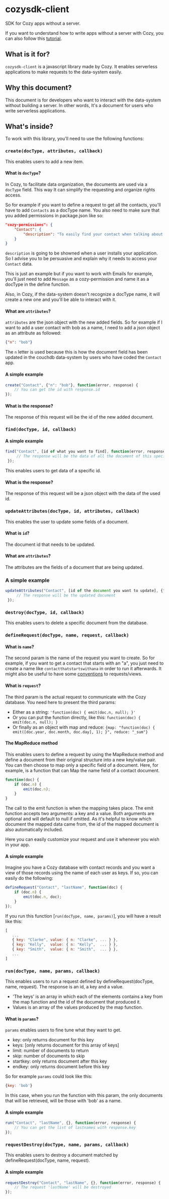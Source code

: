 # cozysdk-client

SDK for Cozy apps without a server.

If you want to understand how to write apps without a server with Cozy, you can also follow this [tutorial](https://github.com/lemelon/cozysdk-client/blob/master/tuto.md).

## What is it for?

`cozysdk-client` is a javascript library made by Cozy. It enables serverless applications to make requests to the data-system easily.

## Why this document?

This document is for developers who want to interact with the data-system without building a server. In other words, It's a document for users who write serverless applications.

## What's inside?

To work with this library, you'll need to use the following functions:

### `create(docType, attributes, callback)`

This enables users to add a new item.

#### What is `docType`?

In Cozy, to facilitate data organization, the documents are used via a `docType` field. This way It can simplify the requesting and organize rights access. 

So for example if you want to define a request to get all the contacts, you'll have to add `Contacts` as a docType name. You also need to make sure that you added permissions in package.json like so:

```json
"cozy-permissions": {
    "Contact": {
        "description": "To easily find your contact when talking about someone."
    }
}
```

`description` is going to be showned when a user installs your application. So I advise you to be persuasive and explain why it needs to access your `Contact` data.

This is just an example but if you want to work with Emails for example, you'll just need to add `Message` as a cozy-permission and name it as a docType in the define function. 

Also, in Cozy, if the data-system doesn't recognize a docType name, it will create a new one and you'll be able to interact with it.

#### What are `attributes`?

`attributes` are the json object with the new added fields. So for example if I want to add a user contact with bob as a name, I need to add a json object as an attribute as followed:

```json
{"n": "bob"}
```

The `n` letter is used because this is how the document field has been updated in the couchdb data-system by users who have coded the `Contact` app.

#### A simple example

```javascript
create("Contact", {"n": "bob"}, function(error, response) {
    // You can get the id with response.id
});
```

#### What is the response?

The response of this request will be the id of the new added document.

### `find(docType, id, callback)`

#### A simple example

```javascript
find("Contact", [id of what you want to find], function(error, response) {
     // The response will be the data of all the document of this specific id
 });
```

This enables users to get data of a specific id.

#### What is the response?

The response of this request will be a json object with the data of the used id.

### `updateAttributes(docType, id, attributes, callback)`

This enables the user to update some fields of a document.

#### What is `id`?

The document id that needs to be updated.

#### What are `attributes`?

The attributes are the fields of a document that are being updated.

### A simple example

```javascript
updateAttributes("Contact", [id of the document you want to update], {"n": "sam"}, function(error, response) {
     // The response will be the updated document
 });
```

### `destroy(docType, id, callback)`

This enables users to delete a specific document from the database.

### `defineRequest(docType, name, request, callback)`

#### What is `name`?

The second param is the name of the request you want to create. So for example, if you want to get a contact that starts with an "a", you just need to create a name like `contactthatstartswithana` in order to run it afterwards. It might also be useful to have some [conventions](https://ehealthafrica.github.io/couchdb-best-practices/#naming-conventions-for-views) to requests/views.

#### What is `request`?

The third param is the actual request to communicate with the Cozy database. You need here to present the third params:
* Either as a string: `'function(doc) { emit(doc.n, null); }'`
* Or you can put the function directly, like this: `function(doc) { emit(doc.n, null); }`
* Or finally as an object with map and reduce:  `{map: "function(doc) { emit([doc.year, doc.month, doc.day], 1); }", reduce: "_sum"}`

#### The MapReduce method

This enables users to define a request by using the MapReduce method and define a document from their original structure into a new key/value pair. You can then choose to map only a specific field of a document. Here, for example, is a function that can Map the name field of a contact document.

```javascript
function(doc) {
    if (doc.n) {
        emit(doc.n);
	}
}
```

The call to the emit function is when the mapping takes place. The emit function accepts two arguments: a key and a value. Both arguments are optional and will default to null if omitted. As it's helpful to know which document the mapped data came from, the id of the mapped document is also automatically included.

Here you can easily customize your request and use it whenever you wish in your app.

#### A simple example

Imagine you have a Cozy database with contact records and you want a view of those records using the name of each user as keys. If so, you can easily do the following:

```javascript
defineRequest("Contact", "lastName", function(doc) {
    if (doc.n) {
        emit(doc.n, doc);
    }
});
```

If you run this function [`run(docType, name, params)`], you will have a result like this:

```javascript
[
   ...
   { key: "Clarke", value: { n: "Clarke", ... } },
   { key: "Kelly",  value: { n: "Kelly",  ... } },
   { key: "Smith",  value: { n: "Smith",  ... } },
   ...
]
```

### `run(docType, name, params, callback)`

This enables users to run a request defined by defineRequest(docType, name, request). The response is an id, a key and a value.
* 'The keys' is an array in which each of the elements contains a key from the map function and the id of the document that produced it.
* Values is an array of the values produced by the map function.

#### What is `params`?

`params` enables users to fine tune what they want to get.

* key: only returns document for this key
* keys: [only returns document for this array of keys]
* limit: number of documents to return
* skip: number of documents to skip
* startkey: only returns document after this key
* endkey: only returns document before this key

So for example `params` could look like this:

```javascript
{key: 'bob'}
```

In this case, when you run the function with this param, the only documents that will be retrieved, will be those with 'bob' as a name.

#### A simple example

```javascript
run("Contact", "lastName", {}, function(error, response) {
    // You can get the list of lastnames with response.key
});
```

### `requestDestroy(docType, name, params, callback)`

This enables users to destroy a document matched by defineRequest(docType, name, request).

#### A simple example

```javascript
requestDestroy("Contact", "lastName", {}, function(error, response) {
    // The request 'lastName' will be destroyed
});
```
